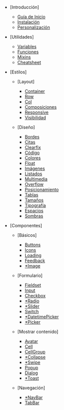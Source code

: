 - [Introducción]

  - [Guía de Inicio](/docs/components/border.md)
  - [Instalación](/docs/intro/installation.md)
  - [Personalización](/docs/intro/customization.md)

- [Utilidades]

  - [Variables](/docs/intro/started.md)
  - [Funciones](/docs/intro/started.md)
  - [Mixins](/docs/intro/started.md)
  - [Cheatsheet](/docs/intro/started.md)

- [Estilos]

  - [Layout]

    - [Container](/Container/Container.md)
    - [Row](/Row/Row.md)
    - [Col](/Col/Col.md)
    - [Composiciones](/docs/layout/layout.md)
    - [Responsive](/docs/layout/responsive.md)
    - [Visibilidad](/docs/layout/visibility.md)

  - [Diseño]

    - [Bordes](/docs/components/border.md)
    - [Citas](/docs/components/blockquote.md)
    - [Clearfix](/docs/components/clearfix.md)
    - [Código](/docs/components/code.md)
    - [Colores](/docs/components/colors.md)
    - [Float](/docs/components/float.md)
    - [Imágenes](/docs/components/images.md)
    - [Listados](/docs/components/list.md)
    - [Multimedia](/docs/components/media.md)
    - [Overflow](/docs/components/overflow.md)
    - [Posicionamiento](/docs/components/position.md)
    - [Tablas](/docs/components/tables.md)
    - [Tamaños](/docs/components/sizing.md)
    - [Tipografía](/docs/components/typography.md)
    - [Espacios](/docs/components/spacing.md)
    - [Sombras](/docs/components/shadows.md)

- [Componentes]

  - [Básicos]

    - [Buttons](/Button/Button.md)
    - [Icons](/Icons/Icon.md)
    - [Loading](/Loading/Loading.md)
    - [Feedback](/Feedback/Feedback.md)
    - [*Image](/Input/Input.md)

  - [Formulario]

    - [Fieldset](/Fieldset/Fieldset.md)
    - [Input](/Input/Input.md)
    - [Checkbox](/Checkbox/Checkbox.md)
    - [*Radio](/Input/Input.md)
    - [*Slider](/Input/Input.md)
    - [Switch](/Switch/Switch.md)
    - [*DatetimePicker](/Input/Input.md)
    - [*Picker](/Input/Input.md)

  - [Mostrar contenido]

    - [Avatar](/Avatar/Avatar.md)
    - [Cell](/Cell/Cell.md)
    - [CellGroup](/CellGroup/CellGroup.md)
    - [*Collapse](/Input/Input.md)
    - [*Swipe](/Input/Input.md)
    - [Popup](/Popup/Popup.md)
    - [Dialog](/Dialog/Dialog.md)
    - [*Toast](/Input/Input.md)

  - [Navegación]

    - [*NavBar](/Input/Input.md)
    - [TabBar](/TabBar/TabBar.md)
